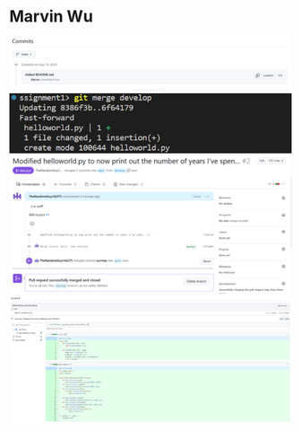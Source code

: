 # Marvin Wu
![Commit New README.md Screenshot](commit_new_readme_screenshot.png)
![Merging Branches Screenshot](merging_branches_screenshot.png)
![Merging Pull Request Screenshot](merging_pull_request_screenshot.png)
![Commit Unit Tests Screenshot](commit_unit_tests_screenshot.png)